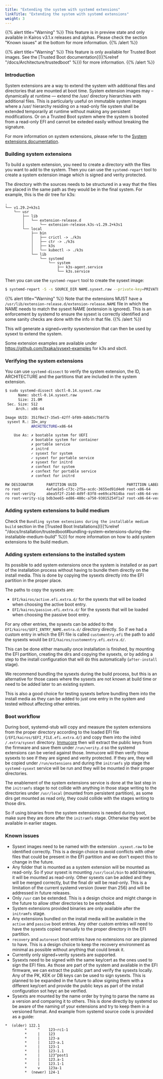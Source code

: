 ```yaml
---
title: "Extending the system with systemd extensions"
linkTitle: "Extending the system with systemd extensions"
weight: 3
---
```



{{% alert title="Warning" %}}
This feature is in preview state and only available in Kairos v3.1.x releases and alphas.
Please check the section "Known issues" at the bottom for more information.
{{% /alert %}}


{{% alert title="Warning" %}}
This feature is only available for Trusted Boot images. See the [Trusted Boot documentation]({{%relref "/docs/Architecture/trustedboot" %}}) for more information.
{{% /alert %}}

### Introduction

System extensions are a way to extend the system with additional files and directories that are mounted at boot time. System extension images may – dynamically at runtime — extend the /usr/ directory hierarchies with additional files. This is particularly useful on immutable system images where a /usr/ hierarchy residing on a read-only file system shall be extended temporarily at runtime without making any persistent modifications.
Or on a Trusted Boot system where the system is booted from a read-only EFI and cannot be exteded easily without breaking the signature.

For more information on system extensions, please refer to the [System extensions documentation](https://www.freedesktop.org/software/systemd/man/latest/systemd-sysext.html).


### Building system extensions

To build a system extension, you need to create a directory with the files you want to add to the system. Then you can use the `systemd-repart` tool to create a system extension image which is signed and verity protected.

The directory with the sources needs to be structured in a way that the files are placed in the same path as they would be in the final system. For example, this is the dir tree for k3s:
```text
.
└── v1.29.2+k3s1
    └── usr
        ├── lib
        │   └── extension-release.d
        │       └── extension-release.k3s-v1.29.2+k3s1
        └── local
            ├── bin
            │   ├── crictl -> ./k3s
            │   ├── ctr -> ./k3s
            │   ├── k3s
            │   └── kubectl -> ./k3s
            └── lib
                └── systemd
                    └── system
                        ├── k3s-agent.service
                        └── k3s.service
```

Then you can use the `systemd-repart` tool to create the sysext image:
```bash
$ systemd-repart -S -s SOURCE_DIR NAME.sysext.raw --private-key=PRIVATE_KEY --certificate=CERTIFICATE       
```

{{% alert title="Warning" %}}
Note that the extensions MUST have a `/usr/lib/extension-release.d/extension-release.NAME` file in which the NAME needs to match the sysext NAME (extension is ignored). This is an enforcement by systemd to ensure the sysext is correctly identified and some sanity checks are done with the info in that file.
{{% /alert %}}

This will generate a signed+verity sysextension that can then be used by sysext to extend the system.

Some extension examples are available under https://github.com/Itxaka/sysext-examples for k3s and sbctl.


### Verifying the system extensions


You can use `systemd-dissect` to verify the system extension, the ID, ARCHITECTURE and the partitions that are included in the system extension.

```bash
$ sudo systemd-dissect sbctl-0.14.sysext.raw
      Name: sbctl-0.14.sysext.raw
      Size: 21.0M
 Sec. Size: 512
     Arch.: x86-64

Image UUID: 351f0e17-35e5-42ff-bf09-8db65c756f7b
 sysext R.: ID=_any
            ARCHITECTURE=x86-64

    Use As: ✗ bootable system for UEFI
            ✗ bootable system for container
            ✗ portable service
            ✗ initrd
            ✓ sysext for system
            ✓ sysext for portable service
            ✗ sysext for initrd
            ✗ confext for system
            ✗ confext for portable service
            ✗ confext for initrd

RW DESIGNATOR      PARTITION UUID                       PARTITION LABEL        FSTYPE                AR>
ro root            4afae1e5-c73c-2f5a-acdc-3655ed91d4e0 root-x86-64            erofs                 x8>
ro root-verity     abea5f2f-214d-4d9f-83f8-ee69ca7614ba root-x86-64-verity     DM_verity_hash        x8>
ro root-verity-sig bdb3ee65-ed86-480c-a750-93015254f1a7 root-x86-64-verity-sig verity_hash_signature x8>
```


### Adding system extensions to build medium

Check the `Bundling system extensions during the installable medium build` section in the [Trusted Boot Installations]({{%relref "/docs/Installation/trustedboot#bundling-system-extensions-during-the-installable-medium-build" %}}) for more information on how to add system extensions to the build medium.


### Adding system extensions to the installed system

Its possible to add system extensions once the system is installed or as part of the installation process without having to bundle them directly on the install media. This is done by copying the sysexts directly into the EFI partition in the proper place.

The paths to copy the sysexts are:
- `EFI/kairos/active.efi.extra.d/` for the sysexts that will be loaded when choosing the active boot entry.
- `EFI/kairos/passive.efi.extra.d/` for the sysexts that will be loaded when choosing the passive boot entry.

For any other entries, the sysexts can be added to the `EFI/kairos/$EFI_ENTRY_NAME.extra.d/` directory directly. So if we had a custom entry in which the EFI file is called `customentry.efi` the path to add the sysexts would be `EFI/kairos/customentry.efi.extra.d/`.

This can be done either manually once installation is finished, by mounting the EFI partition, creating the dirs and copying the sysexts, or by adding a step to the install configuration that will do this automatically (`after-install` stage).

We recommend bundling the sysexts during the build process, but this is an alternative for those cases where the sysexts are not known at build time or need to be added later to an existing system.

This is also a good choice for testing sysexts before bundling them into the install media as they can be added to just one entry in the system and tested without affecting other entries.


### Boot workflow

During boot, systemd-stub will copy and measure the system extensions from the proper directory according to the loaded EFI file (`/EFI/kairos/$EFI_FILE.efi.extra.d/`) and copy them into the initrd `/.extra/sysext` directory.
[Immucore](https://github.com/kairos-io/immucore/) then will extract the public keys from the firmware and save them under `/run/verity.d` so the systemd extensions can be veried against those.
Immucore will then verify those sysexts to see if they are signed and verity protected. If they are, they will be copied under `/run/extensions` and during the `initramfs` yip stage the `systemd-sysext` service will be run and they will be mounted in their proper directories.

The enablement of the system extensions service is done at the last step in the `initramfs` stage to not collide with anything in those stage writing to the directories under `/usr/local` (mounted from persistent partition), as some dirs get mounted as read only, they could collide with the stages writing to those dirs.

So if using binaries from the system extensions is needed during boot, make sure they are done after the `initramfs` stage. Otherwise they wont be available in earlier stages.


### Known issues

- Sysext images need to be named with the extension `.sysext.raw` to be identified correctly. This is a design choice to avoid conflicts with other files that could be present in the EFI partition and we don't expect this to change in the future.
- Any folder that is mounted as a system extension will be mounted as read-only. So if your sysext is mounting `/usr/local/bin` to add binaries, it will be mounted as read-only. Other sysexts can be added and they will be merged correctly, but the final dir will be read-only. This is a limitation of the current systemd version (lower than 256) and will be addressed in future releases.
- Only `/usr` can be extended. This is a design choice and might change in the future to allow other directories to be extended.
- System extensions provided binaries are only available after the `initramfs` stage.
- Any extensions bundled on the install media will be available in the `active` and `passive` boot entries. Any other custom entries will need to have the sysexts copied manually to the proper directory in the EFI partition.
- `recovery` and `autoreset` boot entries have no extensions nor are planned to have. This is a design choice to keep the recovery environment as minimal as possible without anything that could break it.
- Currently only signed+verity sysexts are supported.
- Sysexts need to be signed with the same key/cert as the ones used to sign the EFI files. As those are part of the system and available in the EFI firmware, we can extract the public part and verify the sysexts locally. Any of the PK, KEK or DB keys can be used to sign sysexts. This is planned to be expanded in the future to allow signing them with a different key/cert and provide the public keys as part of the install configuration sot heyc an be verified.
- Sysexts are mounted by the name order by trying to parse the name as a version and comparing it to others. This is done directly by systemd so be aware of the naming of your extensions and try to keep them in a versioned format. And example from systemd source code is provided as a guide:
```text
*  (older) 122.1
         *     ^    123~rc1-1
         *     |    123
         *     |    123-a
         *     |    123-a.1
         *     |    123-1
         *     |    123-1.1
         *     |    123^post1
         *     |    123.a-1
         *     |    123.1-1
         *     v    123a-1
         *  (newer) 124-1
```